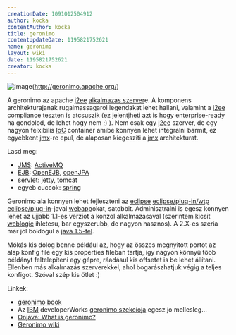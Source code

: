 ```yaml
---
creationDate: 1091012504912 
author: kocka 
contentAuthor: kocka 
title: geronimo 
contentUpdateDate: 1195821752621 
name: geronimo 
layout: wiki 
date: 1195821752621 
creator: kocka 
---
```

![image](http://www.epiqtech.com/corp/products/technology/opensource/images/design7_450x50.gif)(http://geronimo.apache.org/)

A geronimo az apache [j2ee](j2ee.html) [alkalmazas szerver](Alkalmazas%20Szerver.html)e. A komponens architekturajanak rugalmassagarol legendakat lehet hallani, valamint a [j2ee](j2ee.html) compliance teszten is atcsuszik (ez jelentjheti azt is hogy enterprise-ready ha gondolod, de lehet hogy nem ;) ). Nem csak egy [j2ee](j2ee.html) szerver, de egy nagyon felxibilis [IoC](ioc.html) container amibe konnyen lehet integralni barmit, ez egyebkent [jmx](JMX.html)-re epul, de alaposan kiegesziti a [jmx](JMX.html) architekturat.

Lasd meg:

*   [JMS](JMS.html): [ActiveMQ](ActiveMQ.html)
*   [EJB](EJB.html): [OpenEJB](OpenEJB.html), [openJPA](OpenJPA.html)
*   [servlet](servlet.html): [jetty](jetty.html), [tomcat](tomcat.html)
*   egyeb cuccok: [spring](spring.html)



Geronimo ala konnyen lehet fejleszteni az [eclipse](Eclipse.html) [eclipse/plug-in/wtp](Eclipse/Plug-in/WTP.html) [eclipse/plug-in](Eclipse/Plug-in.html)-javal [webapp](webapp.html)okat, satobbit. Adminisztralni is egesz konnyen lehet az ujjabb 1.1-es verziot a konzol alkalmazasaval (szerintem kicsit [weblogic](weblogic.html) ihletesu, bar egyszerubb, de nagyon hasznos). A 2.X-es szeria mar jol boldogul a [java 1.5-tel](java%201.5.html).



Mókás kis dolog benne például az, hogy az összes megnyitott portot az alap konfig file egy kis properties fileban tartja, így nagyon könnyű több példányt feltelepíteni egy gépre, ráadásul kis offsetet is be lehet állítani. Ellenben más alkalmazás szerverekkel, ahol bogarászhatjuk végig a teljes konfigot. Szóval szép kis ötlet :)



Linkek:
*   [geronimo book](http://chariotsolutions.com/geronimo/)
*   Az [IBM](IBM.html) developerWorks [geronimo szekcioja](http://www-128.ibm.com/developerworks/opensource/top-projects/geronimo.html) egesz jo mellesleg...
*   [Onjava: What is geronimo?](http://www.onjava.com/lpt/a/6664)
*   [Geronimo wiki](http://cwiki.apache.org/geronimo/)





